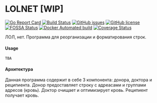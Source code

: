 # LOLNET [WIP]

[![Go Report Card](https://goreportcard.com/badge/github.com/lexfrei/lolnet)](https://goreportcard.com/report/github.com/lexfrei/lolnet)
[![Build Status](https://travis-ci.org/lexfrei/lolnet.svg?branch=master)](https://travis-ci.org/lexfrei/lolnet)
[![GitHub issues](https://img.shields.io/github/issues/lexfrei/lolnet.svg)](https://github.com/lexfrei/lolnet/issues)
[![GitHub license](https://img.shields.io/github/license/lexfrei/lolnet.svg)](https://github.com/lexfrei/lolnet/blob/master/LICENSE)
[![FOSSA Status](https://app.fossa.io/api/projects/git%2Bgithub.com%2Flexfrei%2Flolnet.svg?type=shield)](https://app.fossa.io/projects/git%2Bgithub.com%2Flexfrei%2Flolnet?ref=badge_shield)
[![Docker Automated build](https://img.shields.io/docker/automated/lexfrei/lolnet.svg)](https://hub.docker.com/r/lexfrei/lolnet/)
[![Coverage Status](https://coveralls.io/repos/github/lexfrei/lolnet/badge.svg?branch=master)](https://coveralls.io/github/lexfrei/lolnet?branch=master)

ЛОЛ, нет. Программа для реорганизации и форматирования строк.

#### Usage
`TBA`

#### Архитектура
Данная программа содержит в себе 3 компонента: донора, доктора и реципиента.
Донор предоставляет строку с адреасами и группами адресов (кровь).
Доктор очищает и оптимизирует кровь.
Реципиент получает кровь.
